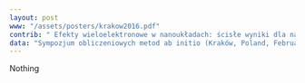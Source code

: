 ```yaml
---
layout: post
www: "/assets/posters/krakow2016.pdf"
contrib: " Efekty wieloelektronowe w nanoukładach: ścisłe wyniki dla nanostruktury kropka - pierścień "
data: "Sympozjum obliczeniowych metod ab initio (Kraków, Poland, February 29, 2016) "
---
```

Nothing
